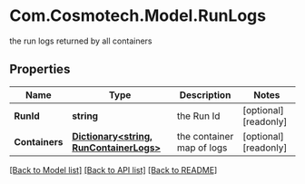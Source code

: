 # Com.Cosmotech.Model.RunLogs
the run logs returned by all containers

## Properties

Name | Type | Description | Notes
------------ | ------------- | ------------- | -------------
**RunId** | **string** | the Run Id | [optional] [readonly] 
**Containers** | [**Dictionary&lt;string, RunContainerLogs&gt;**](RunContainerLogs.md) | the container map of logs | [optional] [readonly] 

[[Back to Model list]](../README.md#documentation-for-models) [[Back to API list]](../README.md#documentation-for-api-endpoints) [[Back to README]](../README.md)

